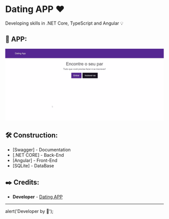 # Dating APP ❤️
Developing skills in .NET Core, TypeScript and Angular 💡 

## :pushpin: APP:

![Alt text](https://github.com/LuuanOliveira/DatingApp/blob/develop/client/src/assets/GIF.gif)

## 🛠️ Construction:

* [Swagger] - Documentation
* [.NET CORE] - Back-End
* [Angular] - Front-End
* [SQLite] - DataBase

## ✒️ Credits:

* **Developer** - [Dating APP](https://github.com/TryCatchLearn/DatingApp)

---
alert('Developer by 💙');
